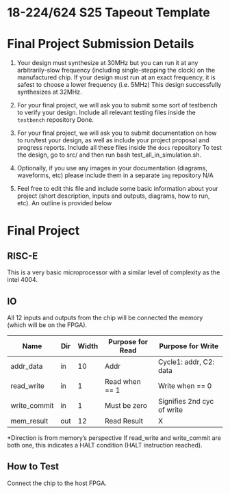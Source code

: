 # 18-224/624 S25 Tapeout Template

# Final Project Submission Details 
  
1. Your design must synthesize at 30MHz but you can run it at any arbitrarily-slow frequency (including single-stepping the clock) on the manufactured chip. If your design must run at an exact frequency, it is safest to choose a lower frequency (i.e. 5MHz)
This design successfully synthesizes at 32MHz.

2. For your final project, we will ask you to submit some sort of testbench to verify your design. Include all relevant testing files inside the `testbench` repository
Done. 
  
3. For your final project, we will ask you to submit documentation on how to run/test your design, as well as include your project proposal and progress reports. Include all these files inside the `docs` repository
To test the design, go to src/ and then run bash test_all_in_simulation.sh.
  
4. Optionally, if you use any images in your documentation (diagrams, waveforms, etc) please include them in a separate `img` repository
N/A
  

5. Feel free to edit this file and include some basic information about your project (short description, inputs and outputs, diagrams, how to run, etc). An outline is provided below

# Final Project

## RISC-E

This is a very basic microprocessor with a similar level of complexity as the intel 4004. 

## IO

All 12 inputs and outputs from the chip will be connected the memory (which will be on the FPGA). 

| Name          | Dir   | Width | Purpose for Read      | Purpose for Write          |
|---------------|-------|-------|-----------------------|----------------------------|
| addr_data     | in    | 10    | Addr                  | Cycle1: addr, C2: data     |
| read_write    | in    | 1     | Read when == 1        | Write when == 0            |
| write_commit  | in    | 1     | Must be zero          | Signifies 2nd cyc of write |
| mem_result    | out   | 12    | Read Result           | X                          |

*Direction is from memory’s perspective
If read_write and write_commit are both one, this indicates a HALT condition (HALT instruction reached). 

## How to Test

Connect the chip to the host FPGA. 

